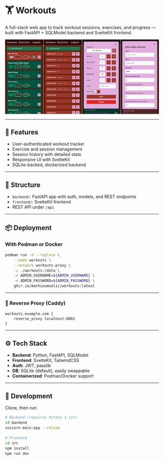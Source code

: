 # 🏋️ Workouts

A full-stack web app to track workout sessions, exercises, and progress — built with FastAPI + SQLModel backend and SvelteKit frontend.

![App preview](./screenshots.png)

---

## 🚀 Features

- User-authenticated workout tracker
- Exercise and session management
- Session history with detailed stats
- Responsive UI with SvelteKit
- SQLite-backed, dockerized backend

---

## 🧱 Structure

- `backend/`: FastAPI app with auth, models, and REST endpoints
- `frontend/`: SvelteKit frontend
- REST API under `/api`

---

## 📦 Deployment

### With Podman or Docker

```bash
podman run -d --replace \
	--name workouts \
	--network workouts-proxy \
	-v ./workouts:/data \
	-e ADMIN_USERNAME=${ADMIN_USERNAME} \
	-e ADMIN_PASSWORD=${ADMIN_PASSWORD} \
	ghcr.io/mathieumoalic/workouts:latest
```

---

### 🔁 Reverse Proxy (Caddy)

```Caddyfile
workouts.example.com {
	reverse_proxy localhost:6001
}
```

---

## ⚙️ Tech Stack

- **Backend**: Python, FastAPI, SQLModel
- **Frontend**: SvelteKit, TailwindCSS
- **Auth**: JWT, passlib
- **DB**: SQLite (default), easily swappable
- **Containerized**: Podman/Docker support

---

## 🧪 Development

Clone, then run:

```bash
# Backend (requires Python 3.12+)
cd backend
uvicorn main:app --reload

# Frontend
cd src
npm install
npm run dev
```